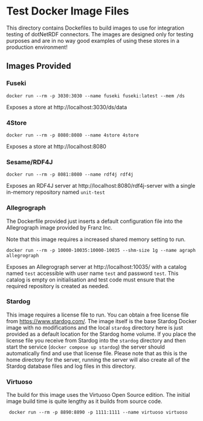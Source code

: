 # Test Docker Image Files

This directory contains Dockefiles to build images to use for integration testing of dotNetRDF connectors. The images are designed
only for testing purposes and are in no way good examples of using these stores in a production environment!

## Images Provided

### Fuseki
    docker run --rm -p 3030:3030 --name fuseki fuseki:latest --mem /ds
    
Exposes a store at http://localhost:3030/ds/data

### 4Store

    docker run --rm -p 8080:8080 --name 4store 4store
    
Exposes a store at http://localhost:8080

### Sesame/RDF4J

    docker run --rm -p 8081:8080 --name rdf4j rdf4j
    
Exposes an RDF4J server at http://localhost:8080/rdf4j-server with a single in-memory repository named `unit-test`

### Allegrograph

The Dockerfile provided just inserts a default configuration file into the Allegrograph image provided by Franz Inc.

Note that this image requires a increased shared memory setting to run.

    docker run --rm -p 10000-10035:10000-10035 --shm-size 1g --name agraph allegrograph
    
Exposes an Allegrograph server at http://localhost:10035/ with a catalog named `test` accessible with user name `test` and password `test`. This catalog is empty on initialisation and test code must ensure that the required repository is created as needed.

### Stardog

This image requires a license file to run. You can obtain a free license file from https://www.stardog.com/. The image itself is the base Stardog Docker image with no modifications and the local `stardog` directory here is just provided as a default location for the Stardog home volume. If you place the license file you receive from Stardog into the `stardog` directory and then start the service (`docker compose up stardog`) the server should automatically find and use that license file. Please note that as this is the home directory for the server, running the server will also create all of the Stardog database files and log files in this directory.

### Virtuoso

The build for this image uses the Virtuoso Open Source edition. The initial image build time is quite lengthy as it builds from source code.

     docker run --rm -p 8890:8890 -p 1111:1111 --name virtuoso virtuoso

